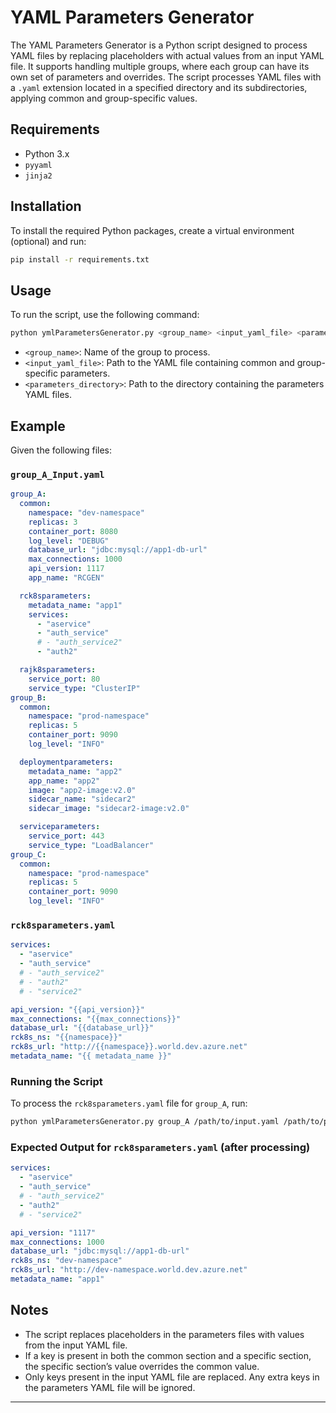 # YAML Parameters Generator

The YAML Parameters Generator is a Python script designed to process YAML files by replacing placeholders with actual values from an input YAML file. It supports handling multiple groups, where each group can have its own set of parameters and overrides. The script processes YAML files with a `.yaml` extension located in a specified directory and its subdirectories, applying common and group-specific values.

## Requirements

- Python 3.x
- `pyyaml`
- `jinja2`

## Installation

To install the required Python packages, create a virtual environment (optional) and run:

```bash
pip install -r requirements.txt
```

## Usage

To run the script, use the following command:

```bash
python ymlParametersGenerator.py <group_name> <input_yaml_file> <parameters_directory>
```

- `<group_name>`: Name of the group to process.
- `<input_yaml_file>`: Path to the YAML file containing common and group-specific parameters.
- `<parameters_directory>`: Path to the directory containing the parameters YAML files.

## Example

Given the following files:

### `group_A_Input.yaml`

```yaml
group_A:
  common:
    namespace: "dev-namespace"
    replicas: 3
    container_port: 8080
    log_level: "DEBUG"
    database_url: "jdbc:mysql://app1-db-url"
    max_connections: 1000
    api_version: 1117
    app_name: "RCGEN"

  rck8sparameters:
    metadata_name: "app1"
    services:
      - "aservice"
      - "auth_service"
      # - "auth_service2"
      - "auth2"

  rajk8sparameters:
    service_port: 80
    service_type: "ClusterIP"
group_B:
  common:
    namespace: "prod-namespace"
    replicas: 5
    container_port: 9090
    log_level: "INFO"

  deploymentparameters:
    metadata_name: "app2"
    app_name: "app2"
    image: "app2-image:v2.0"
    sidecar_name: "sidecar2"
    sidecar_image: "sidecar2-image:v2.0"

  serviceparameters:
    service_port: 443
    service_type: "LoadBalancer"
group_C:
  common:
    namespace: "prod-namespace"
    replicas: 5
    container_port: 9090
    log_level: "INFO"
```

### `rck8sparameters.yaml`

```yaml
services:
  - "aservice"
  - "auth_service"
  # - "auth_service2"
  # - "auth2"
  # - "service2"

api_version: "{{api_version}}"
max_connections: "{{max_connections}}"
database_url: "{{database_url}}"
rck8s_ns: "{{namespace}}"
rck8s_url: "http://{{namespace}}.world.dev.azure.net"
metadata_name: "{{ metadata_name }}"
```

### Running the Script

To process the `rck8sparameters.yaml` file for `group_A`, run:

```bash
python ymlParametersGenerator.py group_A /path/to/input.yaml /path/to/parameters_directory
```

### Expected Output for `rck8sparameters.yaml` (after processing)

```yaml
services:
  - "aservice"
  - "auth_service"
  # - "auth_service2"
  - "auth2"
  # - "service2"

api_version: "1117"
max_connections: 1000
database_url: "jdbc:mysql://app1-db-url"
rck8s_ns: "dev-namespace"
rck8s_url: "http://dev-namespace.world.dev.azure.net"
metadata_name: "app1"
```

## Notes

- The script replaces placeholders in the parameters files with values from the input YAML file.
- If a key is present in both the common section and a specific section, the specific section’s value overrides the common value.
- Only keys present in the input YAML file are replaced. Any extra keys in the parameters YAML file will be ignored.

---
